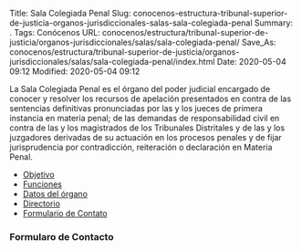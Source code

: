 Title: Sala Colegiada Penal
Slug: conocenos-estructura-tribunal-superior-de-justicia-organos-jurisdiccionales-salas-sala-colegiada-penal
Summary: .
Tags: Conócenos
URL: conocenos/estructura/tribunal-superior-de-justicia/organos-jurisdiccionales/salas/sala-colegiada-penal/
Save_As: conocenos/estructura/tribunal-superior-de-justicia/organos-jurisdiccionales/salas/sala-colegiada-penal/index.html
Date: 2020-05-04 09:12
Modified: 2020-05-04 09:12


La Sala Colegiada Penal es el órgano del poder judicial encargado de conocer y resolver los recursos de apelación presentados en contra de las sentencias definitivas pronunciadas por las y los jueces de primera instancia en materia penal; de las demandas de responsabilidad civil en contra de las y los magistrados de los Tribunales Distritales y de las y los juzgadores derivadas de su actuación en los procesos penales y de fijar jurisprudencia por contradicción, reiteración o declaración en Materia Penal.

* [Objetivo](objetivo/)
* [Funciones](funciones/)
* [Datos del órgano](datos-del-órgano/)
* [Directorio](directorio/)  
* [Formulario de Contato](formulario-de-contacto/)


### Formularo de Contacto


